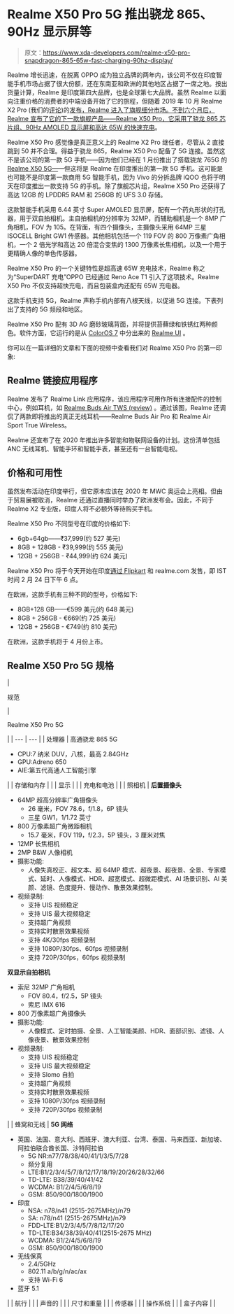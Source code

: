 # Realme X50 Pro 5G 推出骁龙 865、90Hz 显示屏等

> 原文：<https://www.xda-developers.com/realme-x50-pro-snapdragon-865-65w-fast-charging-90hz-display/>

Realme 增长迅速，在脱离 OPPO 成为独立品牌的两年内，该公司不仅在印度智能手机市场占据了很大份额，还在东南亚和欧洲的其他地区占据了一席之地。按出货量计算，Realme 是印度第四大品牌，也是全球第七大品牌。虽然 Realme 以面向注重价格的消费者的中端设备开始了它的旅程，但随着 2019 年 10 月 Realme X2 Pro (我们的[评论](https://www.xda-developers.com/realme-x2-pro-xda-review/))的[发布，Realme 进入了旗舰细分市场。不到六个月后，Realme 宣布了它的下一款旗舰产品——Realme X50 Pro，它采用了骁龙 865 芯片组、90Hz AMOLED 显示屏和](https://www.xda-developers.com/realme-x2-pro-snapdragon-855-plus-64mp-optical-zoom-12gb-ram-ufs-3-0/)[高达 65W 的快速充电](https://www.xda-developers.com/realme-x50-pro-65w-superdart-gan-charger/)。

Realme X50 Pro 感觉像是真正意义上的 Realme X2 Pro 继任者，尽管从 2 直接跳到 50 并不合理。得益于骁龙 865，Realme X50 Pro 配备了 5G 连接。虽然这不是该公司的第一款 5G 手机——因为他们已经在 1 月份推出了搭载骁龙 765G 的[Realme X50 5G—](https://www.xda-developers.com/realme-x50-5g-snapdragon-765g-120hz-master-edition-ui/)—但这将是 Realme 在印度推出的第一款 5G 手机。这可能是也可能不是印度第一款商用 5G 智能手机，因为 Vivo 的分拆品牌 iQOO 也将于明天在印度推出一款支持 5G 的手机。除了旗舰芯片组，Realme X50 Pro 还获得了高达 12GB 的 LPDDR5 RAM 和 256GB 的 UFS 3.0 存储。

这款智能手机采用 6.44 英寸 Super AMOLED 显示屏，配有一个药丸形状的打孔器，用于双自拍相机。主自拍相机的分辨率为 32MP，而辅助相机是一个 8MP 广角相机，FOV 为 105。在背面，有四个摄像头，主摄像头采用 64MP 三星 ISOCELL Bright GW1 传感器。其他相机包括一个 119 FOV 的 800 万像素广角相机，一个 2 倍光学和高达 20 倍混合变焦的 1300 万像素长焦相机，以及一个用于更精确人像的单色传感器。

Realme X50 Pro 的一个关键特性是超高速 65W 充电技术，Realme 称之为“SuperDART 充电”OPPO 已经通过 Reno Ace T1 引入了这项技术。Realme X50 Pro 不仅支持超快充电，而且包装盒内还配有 65W 充电器。

这款手机支持 5G，Realme 声称手机内部有八根天线，以促进 5G 连接。下表列出了支持的 5G 频段和地区。

Realme X50 Pro 配有 3D AG 磨砂玻璃背面，并将提供苔藓绿和铁锈红两种颜色。软件方面，它运行的是从 [ColorOS 7](https://www.xda-developers.com/oppo-coloros-7-review/) 中分出来的 [Realme UI](https://www.xda-developers.com/download-realme-3-pro-receives-android-10-update-realme-ui/) 。

你可以在一篇详细的文章和下面的视频中查看我们对 Realme X50 Pro 的第一印象:

## Realme 链接应用程序

Realme 发布了 Realme Link 应用程序，该应用程序可用作所有连接配件的控制中心，例如耳机，如 [Realme Buds Air TWS (review)](https://www.xda-developers.com/realme-buds-air-review/) 。通过该图，Realme 还调侃了两款即将推出的真正无线耳机——Realme Buds Air Pro 和 Realme Air Sport True Wireless。

Realme 还宣布了在 2020 年推出许多智能和物联网设备的计划。这份清单包括 ANC 无线耳机、智能手环和智能手表，甚至还有一台智能电视。

## 价格和可用性

虽然发布活动在印度举行，但它原本应该在 2020 年 MWC 奥运会上亮相。但由于贸易展被取消，Realme 还通过直播同时举办了欧洲发布会。因此，不同于 Realme X2 专业版，印度人将不必额外等待购买手机。

Realme X50 Pro 不同型号在印度的价格如下:

*   6gb+64gb——₹37,999(约 527 美元)
*   8GB + 128GB - ₹39,999(约 555 美元)
*   12GB + 256GB - ₹44,999(约 624 美元)

Realme X50 Pro 将于今天开始在印度[通过 Flipkart](https://www.flipkart.com/realme-x50-pro-coming-soon-o89ki4r-store?param=69121&otracker=hp_bannerads_1_1.bannerAdCard.BANNERADS_1DYT1TBF7MTZ) 和 realme.com 发售，即 IST 时间 2 月 24 日下午 6 点。

在欧洲，这款手机有三种不同的型号，价格如下:

*   8GB+128 GB——€599 美元(约 648 美元)
*   8GB + 256GB - €669(约 725 美元)
*   12GB + 256GB - €749(约 810 美元)

在欧洲，这款手机将于 4 月份上市。

## Realme X50 Pro 5G 规格

| 

规范

 | 

Realme X50 Pro 5G

 |
| --- | --- |
| 处理器 | 高通骁龙 865 5G

*   CPU:7 纳米 DUV，八核，最高 2.84GHz
*   GPU:Adreno 650
*   AIE:第五代高通人工智能引擎

 |
| 存储和内存 |  |
| 显示 |  |
| 充电和电池 |  |
| 照相机 | **后置摄像头**

*   64MP 超高分辨率广角摄像头
    *   26 毫米，FOV 78.6，f/1.8，6P 镜头
    *   三星 GW1，1/1.72 英寸
*   800 万像素超广角微距相机
    *   15.7 毫米，FOV 119，f/2.3，5P 镜头，3 厘米对焦
*   12MP 长焦相机
*   2MP B&W 人像相机
*   摄影功能:
    *   人像失真校正、超文本、超 64MP 模式、超夜景、超夜景、全景、专家模式、延时、人像模式、HDR、超宽模式、超微距模式、AI 场景识别、AI 美颜、滤镜、色度提升、慢动作、散景效果控制。
*   视频录制:
    *   支持 UIS 视频稳定
    *   支持 UIS 最大视频稳定
    *   支持超广角视频
    *   支持实时散景效果视频
    *   支持 4K/30fps 视频录制
    *   支持 1080P/30fps、60fps 视频录制
    *   支持 720P/30fps，60fps 视频录制

**双显示自拍相机**

*   索尼 32MP 广角相机
    *   FOV 80.4，f/2.5，5P 镜头
    *   索尼 IMX 616
*   800 万像素超广角摄像头
*   摄影功能:
    *   人像模式、定时拍摄、全景、人工智能美颜、HDR、面部识别、滤镜、人像夜景、散景效果控制
*   视频录制:
    *   支持 UIS 视频稳定
    *   支持 UIS 最大视频稳定
    *   支持 Slomo 自拍
    *   支持超广角视频
    *   支持实时散景效果视频
    *   支持 1080P/30fps 视频录制
    *   支持 720P/30fps 视频录制

 |
| 蜂窝和无线 | **5G 网络**

*   英国、法国、意大利、西班牙、澳大利亚、台湾、泰国、马来西亚、新加坡、阿拉伯联合酋长国、沙特阿拉伯
    *   5G NR:n77/78/38/40/41/1/3/5/7/28
    *   频分复用
    *   LTE:B1/2/3/4/5/7/8/12/17/18/19/20/26/28/32/66
    *   TD-LTE: B38/39/40/41/42
    *   WCDMA: B1/2/4/5/6/8/19
    *   GSM: 850/900/1800/1900
*   印度
    *   NSA: n78/n41 (2515-2675MHz)/n79
    *   SA: n78/n41 (2515-2675MHz)/n79
    *   FDD-LTE:B1/2/3/4/5/7/8/12/17/20
    *   TD-LTE:B34/38/39/40/41(2515-2675 MHz)
    *   WCDMA: B1/2/4/5/6/8/19
    *   GSM: 850/900/1800/1900
*   无线保真
    *   2.4/5GHz
    *   802.11 a/b/g/n/ac/ax
    *   支持 Wi-Fi 6
*   蓝牙 5.1

 |
| 航行 |  |
| 声音的 |  |
| 尺寸和重量 |  |
| 传感器 |  |
| 操作系统 |  |
| 盒子内容 |  |